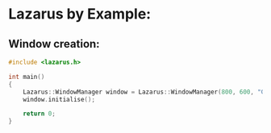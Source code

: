 # Lazarus by Example:

## Window creation:
```cpp
#include <lazarus.h>

int main()
{
    Lazarus::WindowManager window = Lazarus::WindowManager(800, 600, "Game Window", nullptr, nullptr);
    window.initialise();

    return 0;
}
```
